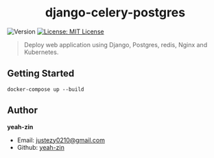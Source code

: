 <h1 align="center">django-celery-postgres</h1>
<p>
  <img alt="Version" src="https://img.shields.io/badge/version-1.0.0-blue.svg?cacheSeconds=2592000" />
  <a href="#" target="_blank">
    <img alt="License: MIT License" src="https://img.shields.io/badge/License-MIT License-yellow.svg" />
  </a>
</p>

> Deploy web application using Django, Postgres, redis, Nginx and Kubernetes.

## Getting Started
```
docker-compose up --build
```

## Author

**yeah-zin**

* Email: justezy0210@gmail.com
* Github: [yeah-zin](https://github.com/yeah-zin)